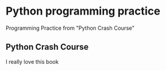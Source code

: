 # Python programming practice

Programming Practice from "Python Crash Course"

## Python Crash Course

I really love this book